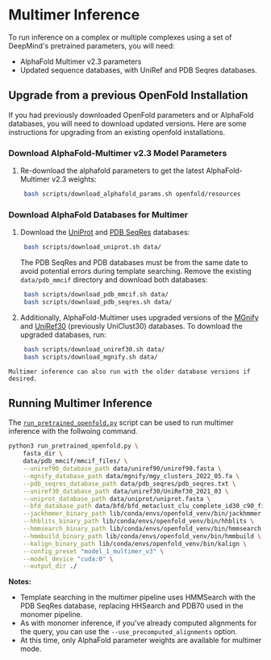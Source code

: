 # Multimer Inference

To run inference on a complex or multiple complexes using a set of DeepMind's pretrained parameters, you will need:

- AlphaFold Multimer v2.3 parameters
- Updated sequence databases, with UniRef and PDB Seqres databases. 


## Upgrade from a previous OpenFold Installation 

If you had previously downloaded OpenFold parameters and or AlphaFold databases, you will need to download updated versions. Here are some instructions for upgrading from an existing openfold installations. 

### Download AlphaFold-Multimer v2.3 Model Parameters 
1. Re-download the alphafold parameters to get the latest
AlphaFold-Multimer v2.3 weights:
    
   ```bash
    bash scripts/download_alphafold_params.sh openfold/resources
   ```

### Download AlphaFold Databases for Multimer 

1. Download the [UniProt](https://www.uniprot.org/uniprotkb/) 
and [PDB SeqRes](https://www.rcsb.org/) databases: 
    
   ```bash
    bash scripts/download_uniprot.sh data/
   ```
    
    The PDB SeqRes and PDB databases must be from the same date to avoid potential 
    errors during template searching. Remove the existing `data/pdb_mmcif` directory 
    and download both databases:
    
   ```bash
    bash scripts/download_pdb_mmcif.sh data/
    bash scripts/download_pdb_seqres.sh data/
   ```

1. Additionally, AlphaFold-Multimer uses upgraded versions of the [MGnify](https://www.ebi.ac.uk/metagenomics) 
and [UniRef30](https://uniclust.mmseqs.com/) (previously UniClust30) databases. To download the upgraded databases, run:
    
   ```bash
    bash scripts/download_uniref30.sh data/
    bash scripts/download_mgnify.sh data/
   ```

```{note}
Multimer inference can also run with the older database versions if desired. 
```

## Running Multimer Inference 

The [`run_pretrained_openfold.py`](https://github.com/aqlaboratory/openfold/blob/main/run_pretrained_openfold.py) script can be used to run multimer inference with the follwoing command.

```bash
python3 run_pretrained_openfold.py \
    fasta_dir \
    data/pdb_mmcif/mmcif_files/ \
    --uniref90_database_path data/uniref90/uniref90.fasta \
    --mgnify_database_path data/mgnify/mgy_clusters_2022_05.fa \
    --pdb_seqres_database_path data/pdb_seqres/pdb_seqres.txt \
    --uniref30_database_path data/uniref30/UniRef30_2021_03 \
    --uniprot_database_path data/uniprot/uniprot.fasta \
    --bfd_database_path data/bfd/bfd_metaclust_clu_complete_id30_c90_final_seq.sorted_opt \
    --jackhmmer_binary_path lib/conda/envs/openfold_venv/bin/jackhmmer \
    --hhblits_binary_path lib/conda/envs/openfold_venv/bin/hhblits \
    --hmmsearch_binary_path lib/conda/envs/openfold_venv/bin/hmmsearch \
    --hmmbuild_binary_path lib/conda/envs/openfold_venv/bin/hmmbuild \
    --kalign_binary_path lib/conda/envs/openfold_venv/bin/kalign \
    --config_preset "model_1_multimer_v3" \
    --model_device "cuda:0" \
    --output_dir ./ 
```

**Notes:**
- Template searching in the multimer pipeline uses HMMSearch with the PDB SeqRes database, replacing HHSearch and PDB70 used in the monomer pipeline.
- As with monomer inference, if you've already computed alignments for the query, you can use the `--use_precomputed_alignments` option.
- At this time, only AlphaFold parameter weights are available for multimer mode. 